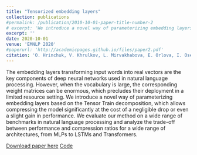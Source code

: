 ```yaml
---
title: "Tensorized embedding layers"
collection: publications
#permalink: /publication/2010-10-01-paper-title-number-2
# excerpt: 'We introduce a novel way of parameterizing embedding layers based on the Tensor Train decomposition, which allows compressing the model significantly at the cost of a negligible drop or even a slight gain in performance. We evaluate our method on a wide range of benchmarks in natural language processing and analyze the trade-off between performance and compression ratios for a wide range of architectures, from MLPs to LSTMs and Transformers.'
excerpt: ''
date: 2020-10-01
venue: 'EMNLP 2020'
#paperurl: 'http://academicpages.github.io/files/paper2.pdf'
citation: 'O. Hrinchuk, V. Khrulkov, L. Mirvakhabova, E. Orlova, I. Oseledets'
---
```


The embedding layers transforming input words into real vectors are the key components of deep neural networks used in natural language processing. However, when the vocabulary is large, the corresponding weight matrices can be enormous, which precludes their deployment in a limited resource setting. We introduce a novel way of parameterizing embedding layers based on the Tensor Train decomposition, which allows compressing the model significantly at the cost of a negligible drop or even a slight gain in performance. We evaluate our method on a wide range of benchmarks in natural language processing and analyze the trade-off between performance and compression ratios for a wide range of architectures, from MLPs to LSTMs and Transformers.

[Download paper here](https://aclanthology.org/2020.findings-emnlp.436/) [Code](https://github.com/KhrulkovV/tt-pytorch)
